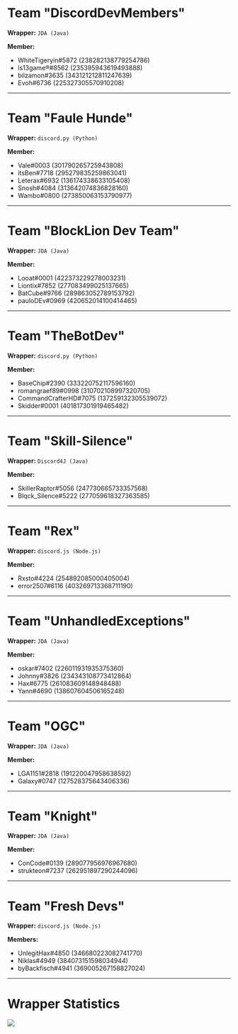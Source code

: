 # Team "DiscordDevMembers"

**Wrapper:** `JDA (Java)`

**Member:**  
- WhiteTigeryin#5872 (238282138779254786)
- ls13game®#8562 (235395943619493888)
- bilzamon#3635 (343121212811247639)
- Evoh#6736 (225327305570910208) 

---

# Team "Faule Hunde"

**Wrapper:** `discord.py (Python)`

**Member:**  
- Vale#0003 (301790265725943808)
- itsBen#7718 (295279835259863041) 
- Leterax#6932 (136174338633105408) 
- Snosh#4084 (313642074836828160) 
- Wambo#0800 (273850063153790977) 

---

# Team "BlockLion Dev Team"

**Wrapper:** `JDA (Java)`

**Member:**  
- Looat#0001 (422373229278003231)
- Liontix#7852 (277083499025137665)
- BatCube#9766 (289863052789153792)
- pauloDEv#0969 (420652014100414465)

---

# Team "TheBotDev"

**Wrapper:** `discord.py (Python)`

**Member:**  
- BaseChip#2390 (333220752117596160)
- romangraef89#0998 (310702108997320705)
- CommandCrafterHD#7075 (137259132305539072)
- Skidder#0001 (401817301919465482)

---

# Team "Skill-Silence"

**Wrapper:** `Discord4J (Java)`

**Member:**  
- SkillerRaptor#5056 (247730665733357568)
- Blqck_Silence#5222 (277059618327363585)

---

# Team "Rex"

**Wrapper:** `discord.js (Node.js)`

**Member:**  
- Rxsto#4224 (254892085000405004)
- error2507#6116 (403269713368711190) 

---

# Team "UnhandledExceptions"

**Wrapper:** `JDA (Java)`

**Member:**  
- oskar#7402 (226011931935375360)
- Johnny#3826 (234343108773412864)
- Hax#6775 (261083609148948488)
- Yann#4690 (138607604506165248)

---

# Team "OGC"

**Wrapper:** `JDA (Java)`

**Member:**  
- LGA1151#2818 (191220047958638592)
- Galaxy#0747 (127528375643406336)

---

# Team "Knight"

**Wrapper:** `JDA (Java)`

**Member:**  
- ConCode#0139 (289077956976967680)
- strukteon#7237 (262951897290244096)

---

# Team "Fresh Devs"

**Wrapper:** `discord.js (Node.js)`

**Members:**  
- UnlegitHax#4850 (346680223082741770)
- Niklas#4949 (384073151598034944)
- byBackfisch#4941 (369005267158827024)

---

# Wrapper Statistics

![](http://zekro.de/ss/chrome_2018-06-22_19-30-38.png)
